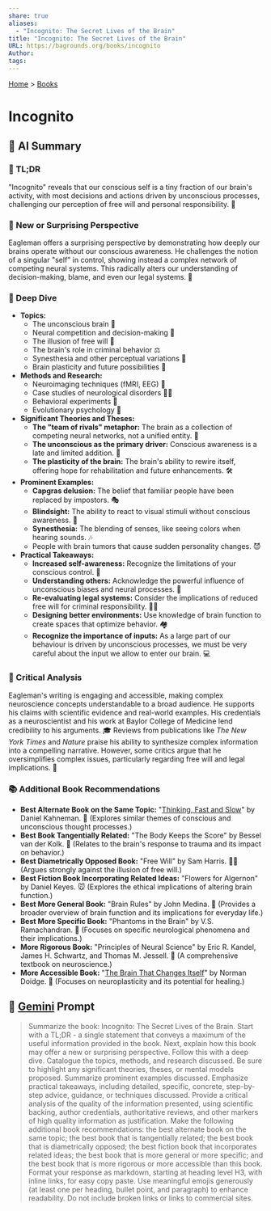 ```yaml
---
share: true
aliases:
  - "Incognito: The Secret Lives of the Brain"
title: "Incognito: The Secret Lives of the Brain"
URL: https://bagrounds.org/books/incognito
Author: 
tags: 
---
```

[Home](../index.md) > [Books](./index.md)  
# Incognito  
## 🤖 AI Summary  
### 🧠 TL;DR  
  
"Incognito" reveals that our conscious self is a tiny fraction of our brain's activity, with most decisions and actions driven by unconscious processes, challenging our perception of free will and personal responsibility. 🤯  
  
### 🤯 New or Surprising Perspective  
  
Eagleman offers a surprising perspective by demonstrating how deeply our brains operate without our conscious awareness. He challenges the notion of a singular "self" in control, showing instead a complex network of competing neural systems. This radically alters our understanding of decision-making, blame, and even our legal systems. 🧐  
  
### 🔬 Deep Dive  
  
* **Topics:**  
    * The unconscious brain 🤫  
    * Neural competition and decision-making 🥊  
    * The illusion of free will 🔮  
    * The brain's role in criminal behavior ⚖️  
    * Synesthesia and other perceptual variations 🌈  
    * Brain plasticity and future possibilities 🚀  
* **Methods and Research:**  
    * Neuroimaging techniques (fMRI, EEG) 📸  
    * Case studies of neurological disorders 🧑‍⚕️  
    * Behavioral experiments 🧪  
    * Evolutionary psychology 🧬  
* **Significant Theories and Theses:**  
    * **The "team of rivals" metaphor:** The brain as a collection of competing neural networks, not a unified entity. 🤝  
    * **The unconscious as the primary driver:** Conscious awareness is a late and limited addition. 🚗  
    * **The plasticity of the brain:** The brain's ability to rewire itself, offering hope for rehabilitation and future enhancements. 🛠️  
* **Prominent Examples:**  
    * **Capgras delusion:** The belief that familiar people have been replaced by impostors. 🎭  
    * **Blindsight:** The ability to react to visual stimuli without conscious awareness. 👀  
    * **Synesthesia:** The blending of senses, like seeing colors when hearing sounds. 🎶  
    * People with brain tumors that cause sudden personality changes. 😈  
* **Practical Takeaways:**  
    * **Increased self-awareness:** Recognize the limitations of your conscious control. 🧘  
    * **Understanding others:** Acknowledge the powerful influence of unconscious biases and neural processes. 🤝  
    * **Re-evaluating legal systems:** Consider the implications of reduced free will for criminal responsibility. 🧑‍⚖️  
    * **Designing better environments:** Use knowledge of brain function to create spaces that optimize behavior. 🏘️  
    * **Recognize the importance of inputs:** As a large part of our behaviour is driven by unconscious processes, we must be very careful about the input we allow to enter our brain. 💻  
  
### 🧐 Critical Analysis  
  
Eagleman's writing is engaging and accessible, making complex neuroscience concepts understandable to a broad audience. He supports his claims with scientific evidence and real-world examples. His credentials as a neuroscientist and his work at Baylor College of Medicine lend credibility to his arguments. 🎓 Reviews from publications like *The New York Times* and *Nature* praise his ability to synthesize complex information into a compelling narrative. However, some critics argue that he oversimplifies complex issues, particularly regarding free will and legal implications. 🤨  
  
### 📚 Additional Book Recommendations  
  
* **Best Alternate Book on the Same Topic:** "[Thinking, Fast and Slow](./thinking-fast-and-slow.md)" by Daniel Kahneman. 🧠 (Explores similar themes of conscious and unconscious thought processes.)  
* **Best Book Tangentially Related:** "The Body Keeps the Score" by Bessel van der Kolk. 🤕 (Relates to the brain's response to trauma and its impact on behavior.)  
* **Best Diametrically Opposed Book:** "Free Will" by Sam Harris. 🙅‍♂️ (Argues strongly against the illusion of free will.)  
* **Best Fiction Book Incorporating Related Ideas:** "Flowers for Algernon" by Daniel Keyes. 🐭 (Explores the ethical implications of altering brain function.)  
* **Best More General Book:** "Brain Rules" by John Medina. 📝 (Provides a broader overview of brain function and its implications for everyday life.)  
* **Best More Specific Book:** "Phantoms in the Brain" by V.S. Ramachandran. 👻 (Focuses on specific neurological phenomena and their implications.)  
* **More Rigorous Book:** "Principles of Neural Science" by Eric R. Kandel, James H. Schwartz, and Thomas M. Jessell. 📖 (A comprehensive textbook on neuroscience.)  
* **More Accessible Book:** "[The Brain That Changes Itself](./the-brain-that-changes-itself.md)" by Norman Doidge. 🔄 (Focuses on neuroplasticity and its potential for healing.)  
  
## 💬 [Gemini](https://gemini.google.com) Prompt  
> Summarize the book: Incognito: The Secret Lives of the Brain. Start with a TL;DR - a single statement that conveys a maximum of the useful information provided in the book. Next, explain how this book may offer a new or surprising perspective. Follow this with a deep dive. Catalogue the topics, methods, and research discussed. Be sure to highlight any significant theories, theses, or mental models proposed. Summarize prominent examples discussed. Emphasize practical takeaways, including detailed, specific, concrete, step-by-step advice, guidance, or techniques discussed. Provide a critical analysis of the quality of the information presented, using scientific backing, author credentials, authoritative reviews, and other markers of high quality information as justification. Make the following additional book recommendations: the best alternate book on the same topic; the best book that is tangentially related; the best book that is diametrically opposed; the best fiction book that incorporates related ideas; the best book that is more general or more specific; and the best book that is more rigorous or more accessible than this book. Format your response as markdown, starting at heading level H3, with inline links, for easy copy paste. Use meaningful emojis generously (at least one per heading, bullet point, and paragraph) to enhance readability. Do not include broken links or links to commercial sites.